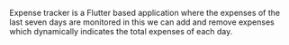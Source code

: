 Expense tracker is a Flutter based application where the expenses of the last seven days are monitored in this we can add and remove expenses which dynamically indicates the total expenses of each day.
